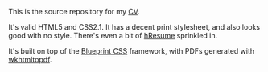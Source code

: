 This is the source repository for my [CV](http://sethwalker.github.com/cv).

It's valid HTML5 and CSS2.1.  It has a decent print stylesheet, and also looks good with no style.  There's even a bit of [hResume](http://microformats.org/wiki/hresume) sprinkled in.

It's built on top of the [Blueprint CSS](http://www.blueprintcss.org/) framework, with PDFs generated with [wkhtmltopdf](http://code.google.com/p/wkhtmltopdf/).
